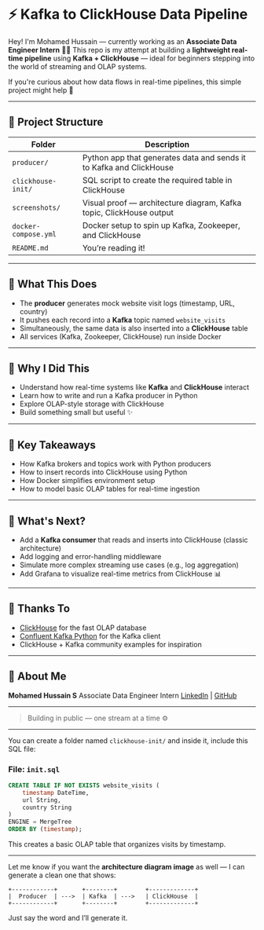 
# ⚡ Kafka to ClickHouse Data Pipeline

Hey! I'm Mohamed Hussain — currently working as an **Associate Data Engineer Intern** 👨‍💻
This repo is my attempt at building a **lightweight real-time pipeline** using **Kafka + ClickHouse** — ideal for beginners stepping into the world of streaming and OLAP systems.

If you're curious about how data flows in real-time pipelines, this simple project might help 🎯

---

## 📁 Project Structure

| Folder               | Description                                                         |
| -------------------- | ------------------------------------------------------------------- |
| `producer/`          | Python app that generates data and sends it to Kafka and ClickHouse |
| `clickhouse-init/`   | SQL script to create the required table in ClickHouse               |
| `screenshots/`       | Visual proof — architecture diagram, Kafka topic, ClickHouse output |
| `docker-compose.yml` | Docker setup to spin up Kafka, Zookeeper, and ClickHouse            |
| `README.md`          | You’re reading it!                                                  |

---

## 🚀 What This Does

* The **producer** generates mock website visit logs (timestamp, URL, country)
* It pushes each record into a **Kafka** topic named `website_visits`
* Simultaneously, the same data is also inserted into a **ClickHouse** table
* All services (Kafka, Zookeeper, ClickHouse) run inside Docker

---

## 🎯 Why I Did This

* Understand how real-time systems like **Kafka** and **ClickHouse** interact
* Learn how to write and run a Kafka producer in Python
* Explore OLAP-style storage with ClickHouse
* Build something small but useful ✨

---

## 🧠 Key Takeaways

* How Kafka brokers and topics work with Python producers
* How to insert records into ClickHouse using Python
* How Docker simplifies environment setup
* How to model basic OLAP tables for real-time ingestion

---

## 🔧 What's Next?

* Add a **Kafka consumer** that reads and inserts into ClickHouse (classic architecture)
* Add logging and error-handling middleware
* Simulate more complex streaming use cases (e.g., log aggregation)
* Add Grafana to visualize real-time metrics from ClickHouse 📊

---

## 🙌 Thanks To

* [ClickHouse](https://clickhouse.com/docs/en/) for the fast OLAP database
* [Confluent Kafka Python](https://docs.confluent.io/platform/current/clients/confluent-kafka-python/html/index.html) for the Kafka client
* ClickHouse + Kafka community examples for inspiration

---

## 👋 About Me

**Mohamed Hussain S**
Associate Data Engineer Intern
[LinkedIn](https://linkedin.com/in/hussainmohhdd) | [GitHub](https://github.com/mohhddhassan)

---

> Building in public — one stream at a time ⚙️

---


You can create a folder named `clickhouse-init/` and inside it, include this SQL file:

### File: `init.sql`

```sql
CREATE TABLE IF NOT EXISTS website_visits (
    timestamp DateTime,
    url String,
    country String
)
ENGINE = MergeTree
ORDER BY (timestamp);
```

This creates a basic OLAP table that organizes visits by timestamp.

---

Let me know if you want the **architecture diagram image** as well — I can generate a clean one that shows:

```
+------------+       +--------+        +-------------+
|  Producer  | --->  | Kafka  | --->   | ClickHouse  |
+------------+       +--------+        +-------------+
```

Just say the word and I’ll generate it.
